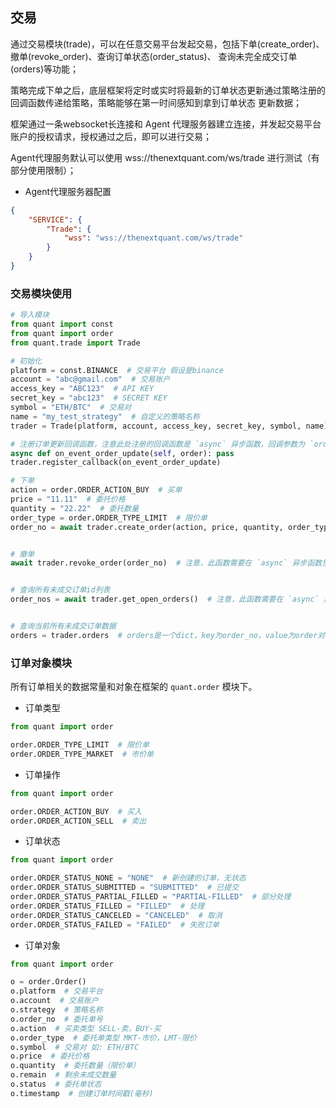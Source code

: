 ## 交易

通过交易模块(trade)，可以在任意交易平台发起交易，包括下单(create_order)、撤单(revoke_order)、查询订单状态(order_status)、
查询未完全成交订单(orders)等功能；

策略完成下单之后，底层框架将定时或实时将最新的订单状态更新通过策略注册的回调函数传递给策略，策略能够在第一时间感知到拿到订单状态
更新数据；

框架通过一条websocket长连接和 Agent 代理服务器建立连接，并发起交易平台账户的授权请求，授权通过之后，即可以进行交易；

Agent代理服务默认可以使用 wss://thenextquant.com/ws/trade 进行测试（有部分使用限制）；

- Agent代理服务器配置
```json
{
    "SERVICE": {
        "Trade": {
            "wss": "wss://thenextquant.com/ws/trade"
        }
    }
}
```


### 交易模块使用

```python
# 导入模块
from quant import const
from quant import order
from quant.trade import Trade

# 初始化
platform = const.BINANCE  # 交易平台 假设是binance
account = "abc@gmail.com"  # 交易账户
access_key = "ABC123"  # API KEY
secret_key = "abc123"  # SECRET KEY
symbol = "ETH/BTC"  # 交易对
name = "my_test_strategy"  # 自定义的策略名称
trader = Trade(platform, account, access_key, secret_key, symbol, name)

# 注册订单更新回调函数，注意此处注册的回调函数是 `async` 异步函数，回调参数为 `order` 对象，数据结构请查看下边的介绍。
async def on_event_order_update(self, order): pass
trader.register_callback(on_event_order_update)

# 下单
action = order.ORDER_ACTION_BUY  # 买单
price = "11.11"  # 委托价格
quantity = "22.22"  # 委托数量
order_type = order.ORDER_TYPE_LIMIT  # 限价单
order_no = await trader.create_order(action, price, quantity, order_type)  # 注意，此函数需要在 `async` 异步函数里执行


# 撤单
await trader.revoke_order(order_no)  # 注意，此函数需要在 `async` 异步函数里执行


# 查询所有未成交订单id列表
order_nos = await trader.get_open_orders()  # 注意，此函数需要在 `async` 异步函数里执行


# 查询当前所有未成交订单数据
orders = trader.orders  # orders是一个dict，key为order_no，value为order对象
```

### 订单对象模块

所有订单相关的数据常量和对象在框架的 `quant.order` 模块下。

- 订单类型
```python
from quant import order

order.ORDER_TYPE_LIMIT  # 限价单
order.ORDER_TYPE_MARKET  # 市价单
```

- 订单操作
```python
from quant import order

order.ORDER_ACTION_BUY  # 买入
order.ORDER_ACTION_SELL  # 卖出
```

- 订单状态
```python
from quant import order

order.ORDER_STATUS_NONE = "NONE"  # 新创建的订单，无状态
order.ORDER_STATUS_SUBMITTED = "SUBMITTED"  # 已提交
order.ORDER_STATUS_PARTIAL_FILLED = "PARTIAL-FILLED"  # 部分处理
order.ORDER_STATUS_FILLED = "FILLED"  # 处理
order.ORDER_STATUS_CANCELED = "CANCELED"  # 取消
order.ORDER_STATUS_FAILED = "FAILED"  # 失败订单
```

- 订单对象
```python
from quant import order

o = order.Order()
o.platform  # 交易平台
o.account  # 交易账户
o.strategy  # 策略名称
o.order_no  # 委托单号
o.action  # 买卖类型 SELL-卖，BUY-买
o.order_type  # 委托单类型 MKT-市价，LMT-限价
o.symbol  # 交易对 如: ETH/BTC
o.price  # 委托价格
o.quantity  # 委托数量（限价单）
o.remain  # 剩余未成交数量
o.status  # 委托单状态
o.timestamp  # 创建订单时间戳(毫秒)
```
